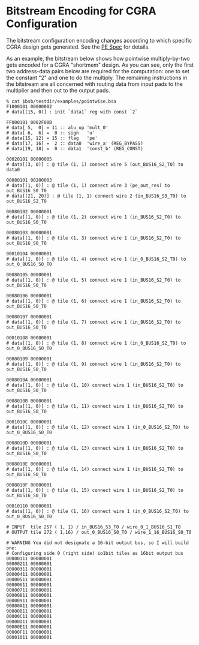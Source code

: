 # Bitstream Encoding for CGRA Configuration

The bitstream configuration encoding changes according
to which specific CGRA design gets generated.  See the
<a href="https://github.com/StanfordAHA/CGRAGenerator/wiki/PE-Spec">PE
Spec</a> for details.

As an example, the bitstream below shows how pointwise multiply-by-two
gets encoded for a CGRA "shortmem" design.  As you can see, only the
first two address-data pairs below are required for the computation:
one to set the constant "2" and one to do the multiply.  The remaining
instructions in the bitstream are all concerned with routing data
from input pads to the multiplier and then out to the output pads.

```
% cat $bsb/testdir/examples/pointwise.bsa
F1000101 00000002
# data[(15, 0)] : init `data1` reg with const `2`

FF000101 0002F00B
# data[ 5,  0] = 11 :: alu_op 'mult_0'
# data[ 6,  6] =  0 :: sign   'u'
# data[15, 12] = 15 :: flag   'pe'
# data[17, 16] =  2 :: data0  'wire_a' (REG_BYPASS)
# data[19, 18] =  0 :: data1  'const_b' (REG_CONST)

00020101 00000005
# data[(3, 0)] : @ tile (1, 1) connect wire 5 (out_BUS16_S2_T0) to data0

00080101 00200003
# data[(1, 0)] : @ tile (1, 1) connect wire 3 (pe_out_res) to out_BUS16_S0_T0
# data[(21, 20)] : @ tile (1, 1) connect wire 2 (in_BUS16_S3_T0) to out_BUS16_S2_T0

00080102 00000001
# data[(1, 0)] : @ tile (1, 2) connect wire 1 (in_BUS16_S2_T0) to out_BUS16_S0_T0

00080103 00000001
# data[(1, 0)] : @ tile (1, 3) connect wire 1 (in_BUS16_S2_T0) to out_BUS16_S0_T0

00010104 00000001
# data[(1, 0)] : @ tile (1, 4) connect wire 1 (in_0_BUS16_S2_T0) to out_0_BUS16_S0_T0

00080105 00000001
# data[(1, 0)] : @ tile (1, 5) connect wire 1 (in_BUS16_S2_T0) to out_BUS16_S0_T0

00080106 00000001
# data[(1, 0)] : @ tile (1, 6) connect wire 1 (in_BUS16_S2_T0) to out_BUS16_S0_T0

00080107 00000001
# data[(1, 0)] : @ tile (1, 7) connect wire 1 (in_BUS16_S2_T0) to out_BUS16_S0_T0

00010108 00000001
# data[(1, 0)] : @ tile (1, 8) connect wire 1 (in_0_BUS16_S2_T0) to out_0_BUS16_S0_T0

00080109 00000001
# data[(1, 0)] : @ tile (1, 9) connect wire 1 (in_BUS16_S2_T0) to out_BUS16_S0_T0

0008010A 00000001
# data[(1, 0)] : @ tile (1, 10) connect wire 1 (in_BUS16_S2_T0) to out_BUS16_S0_T0

0008010B 00000001
# data[(1, 0)] : @ tile (1, 11) connect wire 1 (in_BUS16_S2_T0) to out_BUS16_S0_T0

0001010C 00000001
# data[(1, 0)] : @ tile (1, 12) connect wire 1 (in_0_BUS16_S2_T0) to out_0_BUS16_S0_T0

0008010D 00000001
# data[(1, 0)] : @ tile (1, 13) connect wire 1 (in_BUS16_S2_T0) to out_BUS16_S0_T0

0008010E 00000001
# data[(1, 0)] : @ tile (1, 14) connect wire 1 (in_BUS16_S2_T0) to out_BUS16_S0_T0

0008010F 00000001
# data[(1, 0)] : @ tile (1, 15) connect wire 1 (in_BUS16_S2_T0) to out_BUS16_S0_T0

00010110 00000001
# data[(1, 0)] : @ tile (1, 16) connect wire 1 (in_0_BUS16_S2_T0) to out_0_BUS16_S0_T0

# INPUT  tile 257 ( 1, 1) / in_BUS16_S3_T0 / wire_0_1_BUS16_S1_T0
# OUTPUT tile 272 ( 1,16) / out_0_BUS16_S0_T0 / wire_1_16_BUS16_S0_T0

# WARNING You did not designate a 16-bit output bus, so I will build one: 
# Configuring side 0 (right side) io1bit tiles as 16bit output bus
00000111 00000001
00000211 00000001
00000311 00000001
00000411 00000001
00000511 00000001
00000611 00000001
00000711 00000001
00000811 00000001
00000911 00000001
00000A11 00000001
00000B11 00000001
00000C11 00000001
00000D11 00000001
00000E11 00000001
00000F11 00000001
00001011 00000001
```